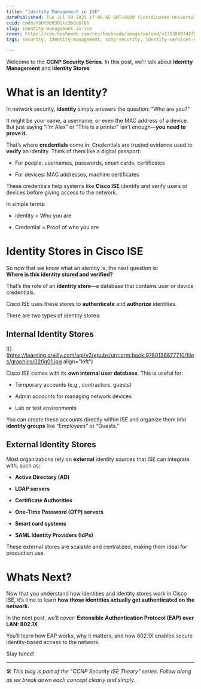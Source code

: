 ```yaml
---
title: "Identity Management in ISE"
datePublished: Tue Jul 29 2025 17:06:45 GMT+0000 (Coordinated Universal Time)
cuid: cmdoshbbt000302kz3bdvbl0h
slug: identity-management-in-ise
cover: https://cdn.hashnode.com/res/hashnode/image/upload/v1753808742399/a744019f-af76-4030-a379-7aa536eee4c3.webp
tags: security, identity-management, ccnp-security, identity-services-engine

---
```


Welcome to the **CCNP Security Series**. In this post, we’ll talk about **Identity Management** and **Identity Stores**

# What is an Identity?

In network security, **identity** simply answers the question: “Who are you?”

It might be your name, a username, or even the MAC address of a device. But just saying “I’m Alex” or “This is a printer” isn’t enough—**you need to prove it.**

That’s where **credentials** come in. Credentials are trusted evidence used to **verify** an identity. Think of them like a digital passport:

* For people: usernames, passwords, smart cards, certificates
    
* For devices: MAC addresses, machine certificates
    

These credentials help systems like **Cisco ISE** identify and verify users or devices before giving access to the network.

In simple terms:

* Identity = Who you are
    
* Credential = Proof of who you are
    

# Identity Stores in Cisco ISE

So now that we know what an identity is, the next question is:  
**Where is this identity stored and verified?**

That’s the role of an **identity store**—a database that contains user or device credentials.

Cisco ISE uses these stores to **authenticate** and **authorize** identities.

There are two types of identity stores:

## Internal Identity Stores

![](https://learning.oreilly.com/api/v2/epubs/urn:orm:book:9780136677710/files/graphics/02fig01.jpg align="left")

Cisco ISE comes with its **own internal user database**. This is useful for:

* Temporary accounts (e.g., contractors, guests)
    
* Admin accounts for managing network devices
    
* Lab or test environments
    

You can create these accounts directly within ISE and organize them into **identity groups** like “Employees” or “Guests.”

## External Identity Stores

Most organizations rely on **external** identity sources that ISE can integrate with, such as:

* **Active Directory (AD)**
    
* **LDAP servers**
    
* **Certificate Authorities**
    
* **One-Time Password (OTP) servers**
    
* **Smart card systems**
    
* **SAML Identity Providers (IdPs)**
    

These external stores are scalable and centralized, making them ideal for production use.

# Whats Next?

Now that you understand how identities and identity stores work in Cisco ISE, it’s time to learn **how those identities actually get authenticated on the network.**

In the next post, we’ll cover: **Extensible Authentication Protocol (EAP) over LAN: 802.1X**

You’ll learn how EAP works, why it matters, and how 802.1X enables secure identity-based access to the network.

Stay tuned!

---

🛠 *This blog is part of the "CCNP Security ISE Theory" series. Follow along as we break down each concept clearly and simply.*